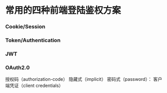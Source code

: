 # 常用的四种前端登陆鉴权方案

### Cookie/Session

### Token/Authentication

### JWT

### OAuth2.0
授权码（authorization-code）
隐藏式（implicit）
密码式（password）：
客户端凭证（client credentials）